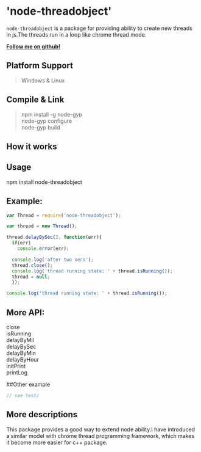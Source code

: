 # 'node-threadobject'

`node-threadobject` is a package for providing ability to create new threads in js.The threads run in a loop like chrome thread mode.

**[Follow me on github!](https://github.com/classfellow/node-threadobject)**

## Platform Support
> Windows & Linux

## Compile & Link
> npm install -g node-gyp <br>
node-gyp configure <br>
node-gyp build

## How it works

## Usage
npm install node-threadobject

## Example:
```js
var Thread = require('node-threadobject');

var thread = new Thread();

thread.delayBySec(2, function(err){
  if(err) 
    console.error(err);

  console.log('after two secs');
  thread.close();
  console.log('thread running state: ' + thread.isRunning());  
  thread = null;
  });

console.log('thread running state: ' + thread.isRunning());
```

## More API:
> 
close <br>
isRunning <br>
delayByMil <br>
delayBySec <br>
delayByMin <br>
delayByHour <br>
initPrint <br>
printLog

##Other example
```js
// see test/
```

## More descriptions

This package provides a good way to extend node ability.I have introduced a similar model with chrome thread programming framework, which makes it become more easier for c++ package.
